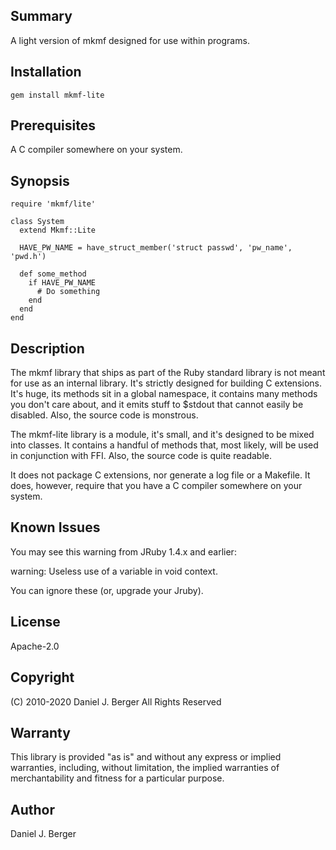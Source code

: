 ## Summary
A light version of mkmf designed for use within programs.

## Installation
`gem install mkmf-lite`

## Prerequisites
A C compiler somewhere on your system.

## Synopsis
```
require 'mkmf/lite'

class System
  extend Mkmf::Lite

  HAVE_PW_NAME = have_struct_member('struct passwd', 'pw_name', 'pwd.h')

  def some_method
    if HAVE_PW_NAME
      # Do something
    end
  end
end
```

## Description
The mkmf library that ships as part of the Ruby standard library is not
meant for use as an internal library. It's strictly designed for building
C extensions. It's huge, its methods sit in a global namespace, it contains
many methods you don't care about, and it emits stuff to $stdout that cannot
easily be disabled. Also, the source code is monstrous.

The mkmf-lite library is a module, it's small, and it's designed to be mixed
into classes. It contains a handful of methods that, most likely, will be
used in conjunction with FFI. Also, the source code is quite readable.

It does not package C extensions, nor generate a log file or a Makefile. It
does, however, require that you have a C compiler somewhere on your system.

## Known Issues
You may see this warning from JRuby 1.4.x and earlier:

warning: Useless use of a variable in void context.

You can ignore these (or, upgrade your Jruby).

## License
Apache-2.0

## Copyright
(C) 2010-2020 Daniel J. Berger
All Rights Reserved

## Warranty
This library is provided "as is" and without any express or
implied warranties, including, without limitation, the implied
warranties of merchantability and fitness for a particular purpose.

## Author
Daniel J. Berger
